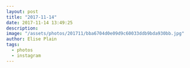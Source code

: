```yaml
---
layout: post
title: "2017-11-14"
date: 2017-11-14 13:49:25
description: 
image: "/assets/photos/201711/bba6704d0e09d9c60033ddb9bda930bb.jpg"
author: Elise Plain
tags: 
  - photos
  - instagram
---
```



<p></p>
